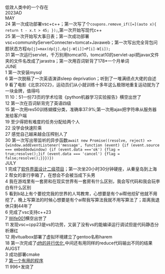 低效人类中的一个存在  
2023AD  
MAY  
24 第一次成功部署vsc+c++；第一次写了个`coupons.remove_if([=](auto x){ return t - x.t > 45; });`,第一次开始写现代c++  
25 第一次开始写大事日表；第一次成功部署vsc+communityServerConnecter+tomcat+Javaweb；第一次写出完全背包问题状态方程`dp[j]=max(dp[j],dp[j-W[i]]+P[i]-W[i]);`  
31 第一次运行servlet，千万别用tomcat10，tomcat10的servlet-api把javax文件夹的文件名改成了jarastra；第一次用百词斩背了178*一个月单词  
JUNE  
1 第一次安装mysql  
6 第一次脱稿了一次英语演讲sleep deprivation；听到了一堆满绩点大佬的自述  
9 看了电影《北京2022》，运动员们从小就训练十多年这么极限地重复运动就为了一块金牌，值得吗  
11 10：51一份73页的学术垃圾《python机器学习实验报告》横空出世了  
12 第一次在百词斩背完了英语四级  
15 第一次用res50训练蝴蝶分类，准确率37.9%;第一次用ajax把字符串从服务器发给客户端  
19 至少得把有难度的任务分配给两个人  
22 没学会快速阶乘  
27 感觉自己越来越会压榨别人了  
30 第一次写出带监听的异步函数`await new Promise((resolve, reject) => {window.addEventListener('message', function (event) {if (event.source === embeddedwindow) {if (event.data ==='ok') {flag = true;resolve();}if (event.data === 'cancel') {flag = false;resolve();}}})})`  
JULY  
1 完成了[软件界面设计二级项目](https://github.com/bigLRRH/nfcManagementUI)；第一次坐20小时30分钟硬座，从秦皇岛到上海  
2 帮女的拿行李箱了，在想会不会被当成下头男  
4 我在游戏里有一套房和在现实世界有一套房有什么区别，我会写代码和我会玩李白有什么区别  
5 看到b站上有个要挖完我的世界的人骂教育，心想要是有个ai帮他挖矿他就不用挖了，晚上写算法的时候心想要是有个ai帮我写算法我就不用写算法了；距离我退休只剩44年了  
6 完成了vsc支持c++23  
7 [Wife001](https://github.com/bigLRRH/Wife001)横空出世了  
11 发现vsc+cpp23是vs的功劳，又装了没有vs的能编译运行调试但是代码静态分析爆红  
12 用vitualbox部署了虚拟环境建立了gentoo名称harem  
18 第一次完成了[dft的并行优化](https://github.com/bigLRRH/Wheels/blob/main/fourier.cpp),中间还有用同样的reduce代码输出不同的结果  
AUGST  
3 成功部署cmake  
7 [第一个有用的程序](https://github.com/bigLRRH/Wheels/blob/main/batch_rename.cpp)  
11 996+发烧了

